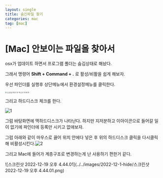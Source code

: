 ```yaml
---
layout: single
title: 숨긴파일 찾기
categories: mac
tag: [mac]
---
```


# [Mac] 안보이는 파일을 찾아서

osx가 업데이트 하면서 프로그램 폴더는 숨김상태로 해놨다.

그래서 명령어 **Shift + Command +  .**  로 활성/비활을 쉽게 해보자.

우선 파인더를 실행후 상단메뉴에서 환경설정메뉴를 클릭한다.

<img src="../../images/2022-12-1-hide/스크린샷 2022-12-19 오후 10.38.20.png" alt="스크린샷 2022-12-19 오후 10.38.20" style="zoom: 33%;" />

그리고 하드디스크 체크를 한다.

![1](../../images/2022-12-1-hide/1.jpg)

그럼 바탕화면에 맥하드디스크가 나타난다. 하지만 지저분하고 이아이콘으로 들어갈 일이 없기에 파인더에 등록만 시키고 없애보자.

그럼 아래와 같이 마우스로 끓어 위치 안에다 넣은 후 위의  하드디스크 클릭을 다시클릭해 비활성시킨다.![2](../../images/2022-12-1-hide/2.jpg)

그리고 Mac에 들어가 계층구조로 변경하는게 난 사용하기 편한거 같다.

![스크린샷 2022-12-19 오후 4.44.01](../../images/2022-12-1-hide/스크린샷 2022-12-19 오후 4.44.01.png)

